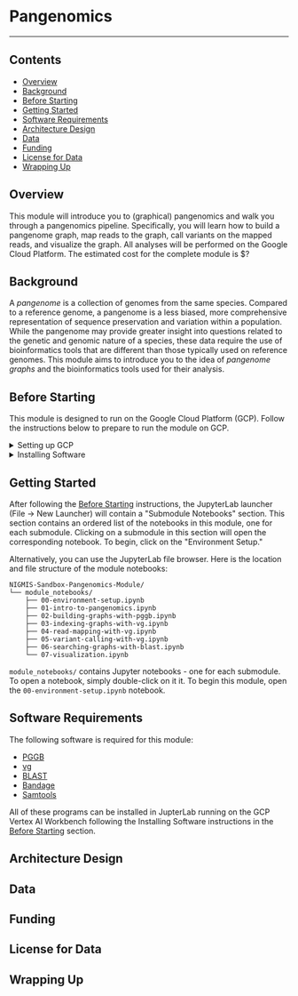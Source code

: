 # Pangenomics
---------------------------------

## **Contents**

+ [Overview](#overview)
+ [Background](#background)
+ [Before Starting](#before-starting)
+ [Getting Started](#getting-started)
+ [Software Requirements](#software-requirements)
+ [Architecture Design](#architecture-design)
+ [Data](#data)
+ [Funding](#funding)
+ [License for Data](#license-for-data)
+ [Wrapping Up](#wrapping-up)

## **Overview**

This module will introduce you to (graphical) pangenomics and walk you through a pangenomics pipeline.
Specifically, you will learn how to build a pangenome graph, map reads to the graph, call variants on the mapped reads, and visualize the graph.
All analyses will be performed on the Google Cloud Platform.
The estimated cost for the complete module is $?


## **Background**

A *pangenome* is a collection of genomes from the same species.
Compared to a reference genome, a pangenome is a less biased, more comprehensive representation of sequence preservation and variation within a population.
While the pangenome may provide greater insight into questions related to the genetic and genomic nature of a species, these data require the use of bioinformatics tools that are different than those typically used on reference genomes.
This module aims to introduce you to the idea of *pangenome graphs* and the bioinformatics tools used for their analysis.


## **Before Starting**

This module is designed to run on the Google Cloud Platform (GCP).
Follow the instructions below to prepare to run the module on GCP.

<details>

<summary>Setting up GCP</summary>

See the [Vertex AI Quickstart instructions](https://cloud.google.com/vertex-ai/docs/workbench/instances/create-console-quickstart) for details on steps 1-5.

1. Create a Google Cloud account
2. Create a Google Cloud project
3. Enable billing for your Google Cloud project
4. Go to Vertex AI Workbench and create a new instance using "CREATE NEW" -> "ADVANCED OPTIONS" and use the following configurations:
   * Details:<br/>&emsp;Region: us-east4<br/>&emsp;Zone: us-east4-a<br/>&emsp;Workbench type:<br/>&emsp;&emsp;Type: Instance
   * Environment:<br/>&emsp;JupyterLab Version: JupyterLab 4.x
   * Machine type:<br/>&emsp;Series: N2<br/>&emsp;Machine type: n2-standard-4<br/>&emsp;Idle shutdown:<br/>&emsp;&emsp;Enable Idle Shutdown: Checked<br/>&emsp;&emsp;Time of inactivity before shutdown (Minutes): 30
   * Disks: Use default settings
   * Networking:<br/>&emsp;Assign external IP address: Checked<br/>&emsp;Allow proxy access: Checked
   * IAM and security<br/>&emsp;Security options:<br/>&emsp;&emsp;Root access to the instance: Checked<br/>&emsp;&emsp;File downloading: Checked<br/>&emsp;&emsp;Terminal access: Checked
   * System health: Use default settings
6. Click "OPEN JUPYTERLAB" on your instance to open JupyterLab

</details>

<details>
 
<summary>Installing Software</summary>

To install the software for this module in JupyterLab, open a Terminal (File -> New Launcher -> Terminal) and run the following commands:
```bash
cd ~
git clone https://github.com/ncgr/NIGMS-Sandbox-Pangenomics-Module.git
bash -i ./NIGMS-Sandbox-Pangenomics-Module/scripts/0-setup.sh
```
After the last command completes, close the terminal and restart the instance in the Vertex AI Workbench.

There should now be a new kernal in the JupyterLab launcher called "nigms-pangenomics".
This is the kernel you should use with every notebook in the module.
The launcher should also contain two new sections: "Submodule Notebooks" and "Visualization Software".
Submodule notebooks contains an ordered list of the notebooks in this module, one for each submodule.
Clicking on a submodule will open the corresponding notebook.
Visualization Software contains a list of visualization software used in this module.
Clicking on a program in this list will open the program in a new window in your Web Browser.

</details>


## **Getting Started**

After following the [Before Starting](#before-starting) instructions, the JupyterLab launcher (File -> New Launcher) will contain a "Submodule Notebooks" section.
This section contains an ordered list of the notebooks in this module, one for each submodule.
Clicking on a submodule in this section will open the corresponding notebook.
To begin, click on the "Environment Setup."

Alternatively, you can use the JupyterLab file browser.
Here is the location and file structure of the module notebooks:
```
NIGMIS-Sandbox-Pangenomics-Module/
└── module_notebooks/
    ├── 00-environment-setup.ipynb
    ├── 01-intro-to-pangenomics.ipynb
    ├── 02-building-graphs-with-pggb.ipynb
    ├── 03-indexing-graphs-with-vg.ipynb
    ├── 04-read-mapping-with-vg.ipynb
    ├── 05-variant-calling-with-vg.ipynb
    ├── 06-searching-graphs-with-blast.ipynb
    └── 07-visualization.ipynb
```
`module_notebooks/` contains Jupyter notebooks - one for each submodule.
To open a notebook, simply double-click on it it.
To begin this module, open the `00-environment-setup.ipynb` notebook.


## **Software Requirements**

The following software is required for this module:

* [PGGB](https://github.com/pangenome/pggb)
* [vg](https://github.com/vgteam/vg)
* [BLAST](https://www.ncbi.nlm.nih.gov/books/NBK569861/)
* [Bandage](https://rrwick.github.io/Bandage/)
* [Samtools](https://www.htslib.org/)

All of these programs can be installed in JupterLab running on the GCP Vertex AI Workbench following the Installing Software instructions in the [Before Starting](#before-starting) section.


## **Architecture Design**


## **Data**


## **Funding**


## **License for Data**

## **Wrapping Up**
